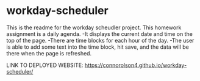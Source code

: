 # workday-scheduler

This is the readme for the workday scheudler project. This homework assignment is a daily agenda. 
    -It displays the current date and time on the top of the page.
    -There are time blocks for each hour of the day.
    -The user is able to add some text into the time block, hit save, and the data will be there when the page is refreshed.

LINK TO DEPLOYED WEBSITE: https://connorolson4.github.io/workday-scheduler/

